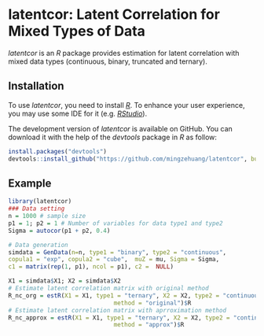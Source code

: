 
# latentcor: Latent Correlation for Mixed Types of Data

*latentcor* is an *R* package provides estimation for latent correlation with mixed data types (continuous, binary, truncated and ternary).

## Installation

To use *latentcor*, you need to install [*R*](https://cran.r-project.org/). To enhance your user experience, you may use some IDE for it (e.g. [*RStudio*](https://rstudio.com/)).

The development version of *latentcor* is available on GitHub. You can download it with the help of the *devtools* package in *R* as follow:


```r
install.packages("devtools")
devtools::install_github("https://github.com/mingzehuang/latentcor", build_vignettes = TRUE)
```
## Example

```r
library(latentcor)
### Data setting
n = 1000 # sample size
p1 = 1; p2 = 1 # Number of variables for data type1 and type2
Sigma = autocor(p1 + p2, 0.4)

# Data generation
simdata = GenData(n=n, type1 = "binary", type2 = "continuous",
copula1 = "exp", copula2 = "cube",  muZ = mu, Sigma = Sigma,
c1 = matrix(rep(1, p1), ncol = p1), c2 =  NULL)
```

```r
X1 = simdata$X1; X2 = simdata$X2
# Estimate latent correlation matrix with original method
R_nc_org = estR(X1 = X1, type1 = "ternary", X2 = X2, type2 = "continuous",
                              method = "original")$R
# Estimate latent correlation matrix with aprroximation method
R_nc_approx = estR(X1 = X1, type1 = "ternary", X2 = X2, type2 = "continuous",
                              method = "approx")$R
```
